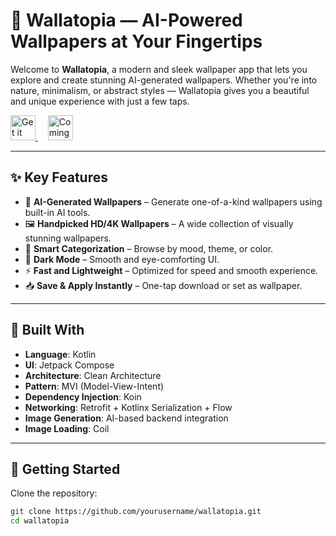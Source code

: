 # 📱 Wallatopia — AI-Powered Wallpapers at Your Fingertips

Welcome to **Wallatopia**, a modern and sleek wallpaper app that lets you explore and create stunning AI-generated wallpapers. Whether you're into nature, minimalism, or abstract styles — Wallatopia gives you a beautiful and unique experience with just a few taps.

<a href="https://play.google.com/store/apps/details?id=uz.droid.wallatopia" target="_blank">
  <img src="https://img.shields.io/badge/Get%20it%20on%20Google%20Play-10B981?logo=google-play&logoColor=white&style=for-the-badge&labelColor=10B981" 
       style="height: 40px;" 
       alt="Get it on Google Play"/>
</a>
&nbsp;&nbsp;&nbsp;
<a href="#" target="_blank">
  <img src="https://img.shields.io/badge/coming%20soon...-blue?logo=apple&logoColor=white&style=for-the-badge&labelColor=blue" 
       style="height: 40px;" 
       alt="Coming Soon on App Store"/>
</a>

---

## ✨ Key Features

- 🤖 **AI-Generated Wallpapers** – Generate one-of-a-kind wallpapers using built-in AI tools.
- 🖼 **Handpicked HD/4K Wallpapers** – A wide collection of visually stunning wallpapers.
- 🧠 **Smart Categorization** – Browse by mood, theme, or color.
- 🌙 **Dark Mode** – Smooth and eye-comforting UI.
- ⚡️ **Fast and Lightweight** – Optimized for speed and smooth experience.
- 📥 **Save & Apply Instantly** – One-tap download or set as wallpaper.

---

## 🧠 Built With

- **Language**: Kotlin
- **UI**: Jetpack Compose
- **Architecture**: Clean Architecture
- **Pattern**: MVI (Model-View-Intent)
- **Dependency Injection**: Koin
- **Networking**: Retrofit + Kotlinx Serialization + Flow
- **Image Generation**: AI-based backend integration
- **Image Loading**: Coil

---

## 🚀 Getting Started

Clone the repository:

```bash
git clone https://github.com/yourusername/wallatopia.git
cd wallatopia
